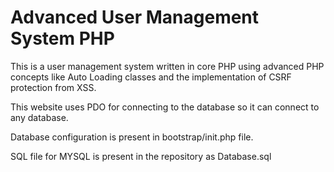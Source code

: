 # Advanced User Management System PHP
This is a user management system written in core PHP using advanced PHP concepts like Auto Loading classes and the implementation of CSRF protection from XSS.

This website uses PDO for connecting to the database so it can connect to any database.

Database configuration is present in bootstrap/init.php file.

SQL file for MYSQL is present in the repository as Database.sql
